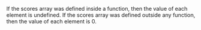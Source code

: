 

If the scores array was defined inside a function, then the value of each element is undefined. If the scores array was defined outside any function, then the value of each element is 0.

